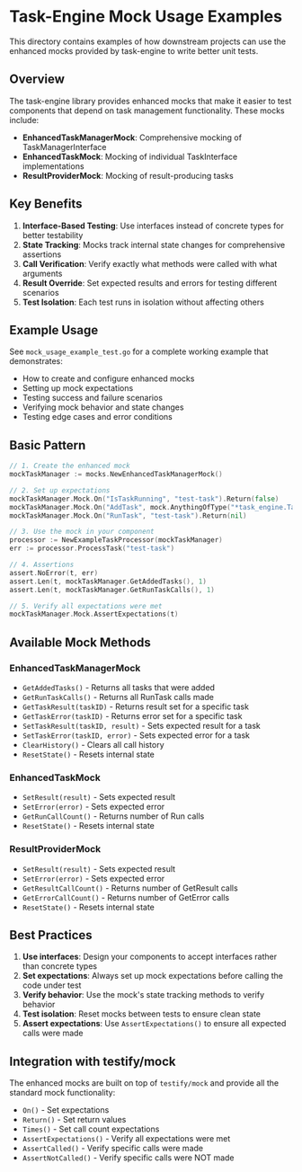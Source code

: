 # Task-Engine Mock Usage Examples

This directory contains examples of how downstream projects can use the enhanced mocks provided by task-engine to write better unit tests.

## Overview

The task-engine library provides enhanced mocks that make it easier to test components that depend on task management functionality. These mocks include:

- **EnhancedTaskManagerMock**: Comprehensive mocking of TaskManagerInterface
- **EnhancedTaskMock**: Mocking of individual TaskInterface implementations
- **ResultProviderMock**: Mocking of result-producing tasks

## Key Benefits

1. **Interface-Based Testing**: Use interfaces instead of concrete types for better testability
2. **State Tracking**: Mocks track internal state changes for comprehensive assertions
3. **Call Verification**: Verify exactly what methods were called with what arguments
4. **Result Override**: Set expected results and errors for testing different scenarios
5. **Test Isolation**: Each test runs in isolation without affecting others

## Example Usage

See `mock_usage_example_test.go` for a complete working example that demonstrates:

- How to create and configure enhanced mocks
- Setting up mock expectations
- Testing success and failure scenarios
- Verifying mock behavior and state changes
- Testing edge cases and error conditions

## Basic Pattern

```go
// 1. Create the enhanced mock
mockTaskManager := mocks.NewEnhancedTaskManagerMock()

// 2. Set up expectations
mockTaskManager.Mock.On("IsTaskRunning", "test-task").Return(false)
mockTaskManager.Mock.On("AddTask", mock.AnythingOfType("*task_engine.Task")).Return(nil)
mockTaskManager.Mock.On("RunTask", "test-task").Return(nil)

// 3. Use the mock in your component
processor := NewExampleTaskProcessor(mockTaskManager)
err := processor.ProcessTask("test-task")

// 4. Assertions
assert.NoError(t, err)
assert.Len(t, mockTaskManager.GetAddedTasks(), 1)
assert.Len(t, mockTaskManager.GetRunTaskCalls(), 1)

// 5. Verify all expectations were met
mockTaskManager.Mock.AssertExpectations(t)
```

## Available Mock Methods

### EnhancedTaskManagerMock

- `GetAddedTasks()` - Returns all tasks that were added
- `GetRunTaskCalls()` - Returns all RunTask calls made
- `GetTaskResult(taskID)` - Returns result set for a specific task
- `GetTaskError(taskID)` - Returns error set for a specific task
- `SetTaskResult(taskID, result)` - Sets expected result for a task
- `SetTaskError(taskID, error)` - Sets expected error for a task
- `ClearHistory()` - Clears all call history
- `ResetState()` - Resets internal state

### EnhancedTaskMock

- `SetResult(result)` - Sets expected result
- `SetError(error)` - Sets expected error
- `GetRunCallCount()` - Returns number of Run calls
- `ResetState()` - Resets internal state

### ResultProviderMock

- `SetResult(result)` - Sets expected result
- `SetError(error)` - Sets expected error
- `GetResultCallCount()` - Returns number of GetResult calls
- `GetErrorCallCount()` - Returns number of GetError calls
- `ResetState()` - Resets internal state

## Best Practices

1. **Use interfaces**: Design your components to accept interfaces rather than concrete types
2. **Set expectations**: Always set up mock expectations before calling the code under test
3. **Verify behavior**: Use the mock's state tracking methods to verify behavior
4. **Test isolation**: Reset mocks between tests to ensure clean state
5. **Assert expectations**: Use `AssertExpectations()` to ensure all expected calls were made

## Integration with testify/mock

The enhanced mocks are built on top of `testify/mock` and provide all the standard mock functionality:

- `On()` - Set expectations
- `Return()` - Set return values
- `Times()` - Set call count expectations
- `AssertExpectations()` - Verify all expectations were met
- `AssertCalled()` - Verify specific calls were made
- `AssertNotCalled()` - Verify specific calls were NOT made
